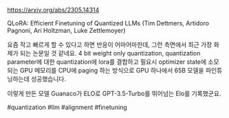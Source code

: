 https://arxiv.org/abs/2305.14314

QLoRA: Efficient Finetuning of Quantized LLMs (Tim Dettmers, Artidoro Pagnoni, Ari Holtzman, Luke Zettlemoyer)

요즘 작고 빠르게 할 수 있다고 하면 반응이 어마어마한데, 그런 측면에서 최근 가장 화제가 되는 논문일 것 같네요. 4 bit weight only quantization, quantization parameter에 대한 quantization에 lora를 결합하고 필요시 optimizer state에 소모되는 GPU 메모리를 CPU에 paging 하는 방식으로 GPU 하나에서 65B 모델을 파인튜닝하는데 성공했습니다.

이렇게 만든 모델 Guanaco가 ELO로 GPT-3.5-Turbo를 뛰어넘는 Elo를 기록했군요.

#quantization #llm #alignment #finetuning 